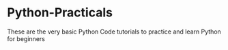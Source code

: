 # Python-Practicals
These are the very basic Python Code tutorials to practice and learn Python for beginners
